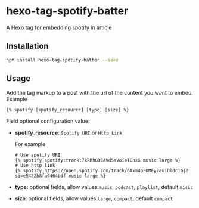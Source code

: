 # hexo-tag-spotify-batter
A Hexo tag for embedding spotify in article

## Installation
```bash
npm install hexo-tag-spotify-batter --save
```

## Usage
Add the tag markup to a post with the url of the content you want to embed.
Example
```
{% spotify [spotify_resource] [type] [size] %}
```
Field optional configuration value:
- **spotify_resource**: `Spotify URI` or `Http Link`

  For example
  ```
  # Use spotify URI
  {% spotify spotify:track:7kkRhGDCAVd5YVoieTChxG music large %}
  # Use http link
  {% spotify https://open.spotify.com/track/6Axm4pFDMEy2auiDldc1Gj?si=e5482b8fa0464bdf music large %}
  ```
- **type**: optional fields, allow values:`music`, `podcast`, `playlist`, default `misic`
- **size**: optional fields, allow values:`large`, `compact`, default `compact`
